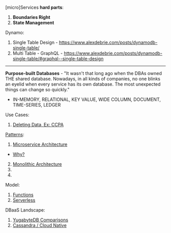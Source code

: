 [micro]Services **hard parts**:

1. **Boundaries Right**
2. **State Management**

Dynamo:
1. Single Table Design - https://www.alexdebrie.com/posts/dynamodb-single-table/
2. Multi Table - GraphQL - https://www.alexdebrie.com/posts/dynamodb-single-table/#graphql--single-table-design

----

**Purpose-built Databases** - "It wasn't that long ago when the DBAs owned THE shared database. Nowadays, in all kinds of companies, no one blinks an eyelid when every service has its own database. The most unexpected things can change so quickly."
* IN-MEMORY, RELATIONAL, KEY VALUE, WIDE COLUMN, DOCUMENT, TIME-SERIES, LEDGER
 
Use Cases:
1. [Deleting Data, Ex: CCPA](https://blog.twitter.com/engineering/en_us/topics/infrastructure/2020/deleting-data-distributed-throughout-your-microservices-architecture.html)

[Patterns](https://www.oreilly.com/content/why-a-pattern-language-for-microservices/):
1. [Microservice Architecture](https://microservices.io/patterns/microservices.html)
* [Why?](https://chrisrichardson.net/post/microservices/2020/02/18/why-microservices-part-1.html)
2. [Monolithic Architecture](https://microservices.io/patterns/monolithic.html)
3. []()
4. []()

Model:
1. [Functions](https://flink.apache.org/stateful-functions.html)
2. [Serverless](https://cloudstate.io)

DBaaS Landscape:
1. [YugabyteDB Comparisons](https://docs.yugabyte.com/latest/comparisons/)
2. [Cassandra / Cloud Native](https://www.datastax.com/blog/2020/05/why-astra-good-cassandra)


